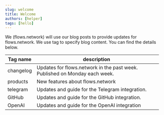 ```yaml
---
slug: welcome
title: Welcome
authors: [helper]
tags: [hello]
---
```


We (flows.network) will use our blog posts to provide updates for flows.network. We use tag to specify blog content. You can find the details below. 

| Tag name  | description                                                                |
|-----------|----------------------------------------------------------------------------|
| changelog | Updates for flows.network in the past week. Published on Monday each week. |
| products  | New features about flows.network                                           |
| telegram  | Updates and guide for the Telegram integration.                            |
| GitHub    | Updates and guide for the GitHub integration.                              |
| OpenAI    | Updates and guide for the OpenAI integration                               |

